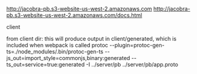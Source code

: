 http://jacobra-pb.s3-website-us-west-2.amazonaws.com
http://jacobra-pb.s3-website-us-west-2.amazonaws.com/docs.html


client

from client dir:
this will produce output in client/generated, which is included when webpack is called
protoc --plugin=protoc-gen-ts=./node_modules/.bin/protoc-gen-ts --js_out=import_style=commonjs,binary:generated --ts_out=service=true:generated -I ../server/pb ../server/pb/app.proto
